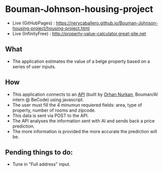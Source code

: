 # Bouman-Johnson-housing-project

- Live (GitHubPages) : https://nerycaballero.github.io/Bouman-Johnson-housing-project/housing-project.html
- Live (InfinityFree) : http://property-value-calculator.great-site.net

## What
- The application estimates the value of a belge property based on a series of user inputs.

## How
- This application connects to an [API](https://github.com/orhannurkan/API-deployment) (built by [Orhan Nurkan](https://github.com/orhannurkan), Bouman/AI intern @ BeCode) using javascript.
- The user must fill the 4 minumun requiered fields: area, type of property, number of rooms and zipcode.
- This data is sent via POST to the API.
- The API analyses the information sent with AI and sends back a price prediction.
- The more information is provided the more accurate the prediction will be.


## Pending things to do:
- Tune in "Full address" input.
